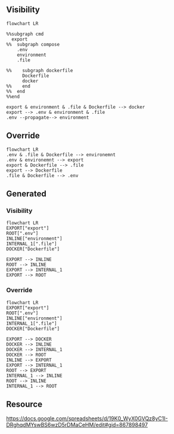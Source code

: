 ## Visibility

```mermaid
flowchart LR

%%subgraph cmd
  export
%%  subgraph compose
    .env
    environment
    .file
    
%%    subgraph dockerfile
      Dockerfile
      docker
%%    end
%%  end
%%end

export & environment & .file & Dockerfile --> docker
export --> .env & environment & .file
.env --propagate--> environment

```

## Override

```mermaid
flowchart LR
.env & .file & Dockerfile --> environemnt
.env & environemnt --> export
export & Dockerfile --> .file 
export --> Dockerfile
.file & Dockerfile --> .env
```

## Generated

### Visibility

```mermaid
flowchart LR
EXPORT["export"]
ROOT[".env"]
INLINE["environment"]
INTERNAL_1[".file"]
DOCKER["Dockerfile"]

EXPORT --> INLINE
ROOT --> INLINE
EXPORT --> INTERNAL_1
EXPORT --> ROOT
```

### Override

```mermaid
flowchart LR
EXPORT["export"]
ROOT[".env"]
INLINE["environment"]
INTERNAL_1[".file"]
DOCKER["Dockerfile"]

EXPORT --> DOCKER
DOCKER --> INLINE
DOCKER --> INTERNAL_1
DOCKER --> ROOT
INLINE --> EXPORT
EXPORT --> INTERNAL_1
ROOT --> EXPORT
INTERNAL_1 --> INLINE
ROOT --> INLINE
INTERNAL_1 --> ROOT
```

## Resource

https://docs.google.com/spreadsheets/d/19K0_WyX0GVQz8yC1I-DRghqdMYswBS6wzD5rDMaCeHM/edit#gid=867898497